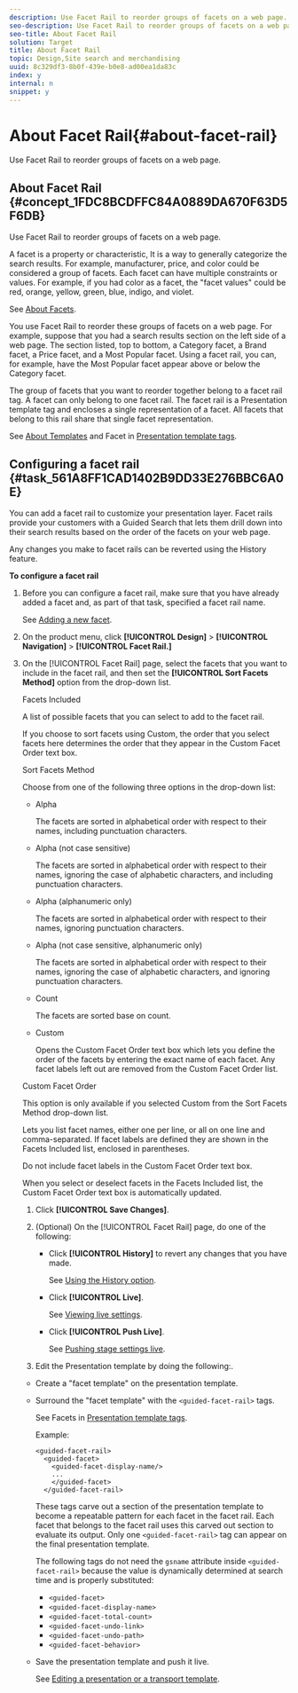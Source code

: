 ```yaml
---
description: Use Facet Rail to reorder groups of facets on a web page.
seo-description: Use Facet Rail to reorder groups of facets on a web page.
seo-title: About Facet Rail
solution: Target
title: About Facet Rail
topic: Design,Site search and merchandising
uuid: 8c329df3-8b0f-439e-b0e8-ad00ea1da83c
index: y
internal: n
snippet: y
---
```


# About Facet Rail{#about-facet-rail}

Use Facet Rail to reorder groups of facets on a web page.

## About Facet Rail {#concept_1FDC8BCDFFC84A0889DA670F63D5F6DB}

Use Facet Rail to reorder groups of facets on a web page. 

A facet is a property or characteristic, It is a way to generally categorize the search results. For example, manufacturer, price, and color could be considered a group of facets. Each facet can have multiple constraints or values. For example, if you had color as a facet, the "facet values" could be red, orange, yellow, green, blue, indigo, and violet.

See [About Facets](../c-about-design-menu/c-about-facets.md#concept_FA912B3B41EE493DB2F492D188457FF5).

You use Facet Rail to reorder these groups of facets on a web page. For example, suppose that you had a search results section on the left side of a web page. The section listed, top to bottom, a Category facet, a Brand facet, a Price facet, and a Most Popular facet. Using a facet rail, you can, for example, have the Most Popular facet appear above or below the Category facet.

The group of facets that you want to reorder together belong to a facet rail tag. A facet can only belong to one facet rail. The facet rail is a Presentation template tag and encloses a single representation of a facet. All facets that belong to this rail share that single facet representation.

See [About Templates](../c-about-design-menu/c-about-templates.md#concept_06EB481B14864E18A8AE2BCD1D6EF0B5) and Facet in [Presentation template tags](../c-appendices/c-templates.md#reference_F1BBF616BCEC4AD7B2548ECD3CA74C64). 

## Configuring a facet rail {#task_561A8FF1CAD1402B9DD33E276BBC6A0E}

You can add a facet rail to customize your presentation layer. Facet rails provide your customers with a Guided Search that lets them drill down into their search results based on the order of the facets on your web page.

<!-- 

t_configuring_facet_rail.xml

 -->

Any changes you make to facet rails can be reverted using the History feature.

**To configure a facet rail** 

1. Before you can configure a facet rail, make sure that you have already added a facet and, as part of that task, specified a facet rail name.

   See [Adding a new facet](../c-about-design-menu/c-about-facets.md#task_FC07BFFA62CA4B718D6CBF4F2855C89B). 
1. On the product menu, click **[!UICONTROL Design]** > **[!UICONTROL Navigation]** > **[!UICONTROL Facet Rail.]**
1. On the [!UICONTROL Facet Rail] page, select the facets that you want to include in the facet rail, and then set the **[!UICONTROL Sort Facets Method]** option from the drop-down list.

   <!-- 

r_facet_rail_options.xml

 -->

<table id="table_F1912CBB3ACE418B9763DF7A480AF4E3"> 
 <thead> 
  <tr> 
   <th colname="col1" class="entry"> <p>Feature/Option </p> </th> 
   <th colname="col2" class="entry"> <p>Description </p> </th> 
  </tr> 
 </thead>
 <tbody> 
  <tr> 
   <td colname="col1"> <p>Facet Rail Name </p> </td> 
   <td colname="col2"> <p>Identifies the name of the facet rail. </p> <p>You create the name of the facet rail at the time you add the facet. </p> <p>See <a href="../c-about-design-menu/c-about-facets.md#task_FC07BFFA62CA4B718D6CBF4F2855C89B" format="dita" scope="local"> Adding a new facet</a> </p> 
    <!--<p>To change the name of a facet rail, edit the facet. </p> <p>See <xref href="t_Editing_a_facet.xml#task_457EDC49983F4F7781873703AF574DA5" format="dita" scope="local">Editing a facet</xref>. </p>--> </td> 
  </tr> 
  <tr> 
   <td colname="col1"> <p>Facets Included </p> </td> 
   <td colname="col2"> <p>A list of possible facets that you can select to add to the facet rail. </p> <p>If you choose to sort facets using <span class="uicontrol"> Custom</span>, the order that you select facets here determines the order that they appear in the <span class="uicontrol"> Custom Facet Order</span> text box. </p> </td> 
  </tr> 
  <tr> 
   <td colname="col1"> <p>Sort Facets Method </p> </td> 
   <td colname="col2"> <p>Choose from one of the following three options in the drop-down list: </p> <p> 
     <ul id="ul_DD398ADCE9814CC0B4FDDDEED580F038"> 
      <li id="li_3BEA6E7D8BA247BCB5624EEBF78851EB"> <span class="uicontrol"> Alpha</span> <p>The facets are sorted in alphabetical order with respect to their names, including punctuation characters. </p> </li> 
      <li id="li_3BEA6E7D8BA247BCB5624EEBF78851EC"> <span class="uicontrol"> Alpha (not case sensitive)</span> <p>The facets are sorted in alphabetical order with respect to their names, ignoring the case of alphabetic characters, and including punctuation characters. </p> </li> 
      <li id="li_3BEA6E7D8BA247BCB5624EEBF78851ED"> <span class="uicontrol"> Alpha (alphanumeric only)</span> <p>The facets are sorted in alphabetical order with respect to their names, ignoring punctuation characters. </p> </li> 
      <li id="li_3BEA6E7D8BA247BCB5624EEBF78851EE"> <span class="uicontrol"> Alpha (not case sensitive, alphanumeric only)</span> <p>The facets are sorted in alphabetical order with respect to their names, ignoring the case of alphabetic characters, and ignoring punctuation characters. </p> </li> 
      <li id="li_6B71E95A671A4BEC8C701E6E63ED44DE"> <span class="uicontrol"> Count</span> <p>The facets are sorted base on count. </p> </li> 
      <li id="li_A8DBEB6D9D4B40799A606ACE8AE63A03"> <span class="uicontrol"> Custom</span> <p>Opens the <span class="uicontrol"> Custom Facet Order</span> text box which lets you define the order of the facets by entering the exact name of each facet. Any facet labels left out are removed from the <span class="uicontrol"> Custom Facet Order</span> list. </p> </li> 
     </ul> </p> </td> 
  </tr> 
  <tr> 
   <td colname="col1"> <p>Custom Facet Order </p> </td> 
   <td colname="col2"> <p>This option is only available if you selected <span class="uicontrol"> Custom</span> from the <span class="uicontrol"> Sort Facets Method</span> drop-down list. </p> <p>Lets you list facet names, either one per line, or all on one line and comma-separated. If facet labels are defined they are shown in the <span class="uicontrol"> Facets Included</span> list, enclosed in parentheses. </p> <p>Do not include facet labels in the <span class="uicontrol"> Custom Facet Order</span> text box. </p> <p>When you select or deselect facets in the <span class="uicontrol"> Facets Included</span> list, the <span class="uicontrol"> Custom Facet Order</span> text box is automatically updated. </p> </td> 
  </tr> 
 </tbody> 
</table>

1. Click **[!UICONTROL Save Changes]**.
1. (Optional) On the [!UICONTROL Facet Rail] page, do one of the following:

    * Click **[!UICONTROL History]** to revert any changes that you have made.

      See [Using the History option](../t-using-the-history-option.md#task_70DD3F87A67242BBBD2CB27156F43002). 
    
    * Click **[!UICONTROL Live]**.

      See [Viewing live settings](../c-about-staging.md#task_401A0EBDB5DB4D4CA933CBA7BECDC10F). 
    
    * Click **[!UICONTROL Push Live]**.

      See [Pushing stage settings live](../c-about-staging.md#task_44306783B4C0408AAA58B471DAF2D9A4).

1. Edit the Presentation template by doing the following:.

* Create a "facet template" on the presentation template. 
* Surround the "facet template" with the `<guided-facet-rail>` tags.

  See Facets in [Presentation template tags](../c-appendices/c-templates.md#reference_F1BBF616BCEC4AD7B2548ECD3CA74C64).

  Example:

  ```
  <guided-facet-rail>
    <guided-facet>
      <guided-facet-display-name/>
      ...
      </guided-facet>
    </guided-facet-rail>
  ```

  These tags carve out a section of the presentation template to become a repeatable pattern for each facet in the facet rail. Each facet that belongs to the facet rail uses this carved out section to evaluate its output. Only one `<guided-facet-rail>` tag can appear on the final presentation template.

  The following tags do not need the `gsname` attribute inside `<guided-facet-rail>` because the value is dynamically determined at search time and is properly substituted:

    * `<guided-facet>` 
    * `<guided-facet-display-name>` 
    * `<guided-facet-total-count>` 
    * `<guided-facet-undo-link>` 
    * `<guided-facet-undo-path>` 
    * `<guided-facet-behavior>`

* Save the presentation template and push it live.

   See [Editing a presentation or a transport template](../c-about-design-menu/c-about-templates.md#task_800E0E2265C34C028C92FEB5A1243EC3). 
